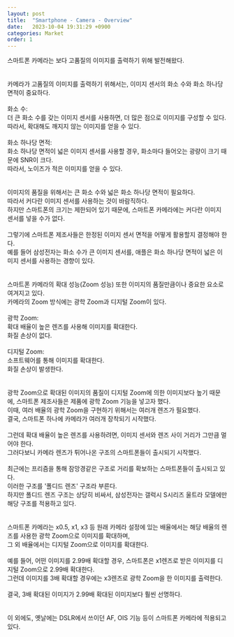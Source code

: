 ```yaml
---
layout: post
title:  "Smartphone - Camera - Overview"
date:   2023-10-04 19:31:29 +0900
categories: Market
order: 1
---
```


스마트폰 카메라는 보다 고품질의 이미지를 출력하기 위해 발전해왔다.<br>
<br>
<br>
카메라가 고품질의 이미지를 출력하기 위해서는, 이미지 센서의 화소 수와 화소 하나당 면적이 중요하다.<br>
<br>
화소 수:<br>
더 큰 화소 수를 갖는 이미지 센서를 사용하면, 더 많은 점으로 이미지를 구성할 수 있다.<br>
따라서, 확대해도 깨지지 않는 이미지를 얻을 수 있다.<br>
<br>
화소 하나당 면적:<br>
화소 하나당 면적이 넓은 이미지 센서를 사용할 경우, 화소마다 들어오는 광량이 크기 때문에 SNR이 크다.<br>
따라서, 노이즈가 적은 이미지를 얻을 수 있다.<br>
<br>
<br>
이미지의 품질을 위해서는 큰 화소 수와 넓은 화소 하나당 면적이 필요하다.<br>
따라서 커다란 이미지 센서를 사용하는 것이 바람직하다.<br>
하지만 스마트폰의 크기는 제한되어 있기 때문에, 스마트폰 카메라에는 커다란 이미지 센서를 넣을 수가 없다.<br>
<br>
그렇기에 스마트폰 제조사들은 한정된 이미지 센서 면적을 어떻게 활용할지 결정해야 한다.<br>
예를 들어 삼성전자는 화소 수가 큰 이미지 센서를, 애플은 화소 하나당 면적이 넓은 이미지 센서를 사용하는 경향이 있다.<br>
<br>
<br>
스마트폰 카메라의 확대 성능(Zoom 성능) 또한 이미지의 품질만큼이나 중요한 요소로 여겨지고 있다.<br>
카메라의 Zoom 방식에는 광학 Zoom과 디지털 Zoom이 있다.<br>
<br>
광학 Zoom:<br>
확대 배율이 높은 렌즈를 사용해 이미지를 확대한다.<br>
화질 손상이 없다.<br>
<br>
디지털 Zoom:<br>
소프트웨어를 통해 이미지를 확대한다.<br>
화질 손상이 발생한다.<br>
<br>
<br>
광학 Zoom으로 확대된 이미지의 품질이 디지털 Zoom에 의한 이미지보다 높기 때문에, 스마트폰 제조사들은 제품에 광학 Zoom 기능을 넣고자 했다.<br>
이때, 여러 배율의 광학 Zoom을 구현하기 위해서는 여러개 렌즈가 필요했다.<br>
결국, 스마트폰 하나에 카메라가 여러개 장착되기 시작했다.<br>
<br>
그런데 확대 배율이 높은 렌즈를 사용하려면, 이미지 센서와 렌즈 사이 거리가 그만큼 멀어야 한다.<br>
그러다보니 카메라 렌즈가 튀어나온 구조의 스마트폰들이 출시되기 시작했다.<br>
<br>
최근에는 프리즘을 통해 잠망경같은 구조로 거리를 확보하는 스마트폰들이 출시되고 있다.<br>
이러한 구조를 '폴디드 렌즈' 구조라 부른다.<br>
하지만 폴디드 렌즈 구조는 상당히 비싸서, 삼성전자는 갤럭시 S시리즈 울트라 모델에만 해당 구조를 적용하고 있다.<br>
<br>
<br>
스마트폰 카메라는 x0.5, x1, x3 등 원래 카메라 설정에 있는 배율에서는 해당 배율의 렌즈를 사용한 광학 Zoom으로 이미지를 확대하며,<br>
그 외 배율에서는 디지털 Zoom으로 이미지를 확대한다.<br>
<br>
예를 들어, 어떤 이미지를 2.99배 확대할 경우, 스마트폰은 x1렌즈로 받은 이미지를 디지털 Zoom으로 2.99배 확대한다.<br>
그런데 이미지를 3배 확대할 경우에는 x3렌즈로 광학 Zoom을 한 이미지를 출력한다.<br>
<br>
결국, 3배 확대된 이미지가 2.99배 확대된 이미지보다 훨씬 선명하다.<br>
<br>
<br>
이 외에도, 옛날에는 DSLR에서 쓰이던 AF, OIS 기능 등이 스마트폰 카메라에 적용되고 있다.<br>